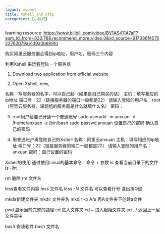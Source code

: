 ```yaml
---
layout: mypost
title: Xshell and Xftp
categories: [小技巧]
---
```


learning resource: 
https://www.bilibili.com/video/BV1AS411A7aF?spm_id_from=333.788.recommend_more_video.0&vd_source=917336f407022762079ae1d9a0b669fd

购买阿里云服务器会得到ip地址，用户名，密码三个内容


利用Xshell 来远程登陆一个服务器

1. Download two application from official website 

2. Open Xshell, new, 

名称：写服务器的名字，可以自己起（如果是自己购买的话）
主机：填写相应的ip地址
端口号：22（链接服务器的端口一般都是22）
请输入登陆的用户名：root（阿里云服务器，课题组的服务器是什么就填什么名）
密码：

3. root用户给自己开通一个普通账号
sudo useradd -m anxuan -d /home/anxuan -s /bin/bash
sudo passwd anxuan 
设置自己的密码
确认自己的密码

4. 用普通账户再登陆自己的Xshell
名称：阿里云anxuan
主机：填写相应的ip地址
端口号：22（链接服务器的端口一般都是22）
请输入登陆的用户名：anxuan
密码：自己设置的密码


Xshell的使用
通过使用Linux的基本命令：命令 + 参数
ls 查看当前目录下的文件
ls -lht

rm 删除
rm 文件名

less查看文件内容
less 文件名
less -N 文件名  可以查看行号
退出按Q键

mkdir新建文件夹
mkdir 文件夹名
mkdir -p A/a 再A文件夹下创建a文件

pwd 显示当前完整的路径
cd 进入文件夹
cd ~ 进入起始文件夹
cd ../ 返回上一层文件夹中

bash 安装软件
bash 文件名


